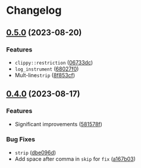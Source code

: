 # Changelog

## [0.5.0](https://github.com/JonathanWoollett-Light/clippy-tracing/compare/clippy-tracing-v0.4.0...clippy-tracing-v0.5.0) (2023-08-20)


### Features

* `clippy::restriction` ([06733dc](https://github.com/JonathanWoollett-Light/clippy-tracing/commit/06733dc146018b6ed7efb3b9623ac53852038216))
* `log_instrument` ([68027f0](https://github.com/JonathanWoollett-Light/clippy-tracing/commit/68027f06640dcf4d2806288adc8e1e9ad72d3a85))
* Mult-line`strip` ([8f853cf](https://github.com/JonathanWoollett-Light/clippy-tracing/commit/8f853cf146fb4febb8c1940db04a0c8f6805ec59))

## [0.4.0](https://github.com/JonathanWoollett-Light/clippy-tracing/compare/clippy-tracing-v0.3.2...clippy-tracing-v0.4.0) (2023-08-17)


### Features

* Significant improvements ([581578f](https://github.com/JonathanWoollett-Light/clippy-tracing/commit/581578f9d43cbd085025fb5c8afbd20012fe6525))


### Bug Fixes

* `strip` ([dbe096d](https://github.com/JonathanWoollett-Light/clippy-tracing/commit/dbe096d08a11eacc05399b23bde5910eeb9b6f95))
* Add space after comma in `skip` for `fix` ([a167b03](https://github.com/JonathanWoollett-Light/clippy-tracing/commit/a167b039eb91e57fef7bf17035d180e012fb013f))
